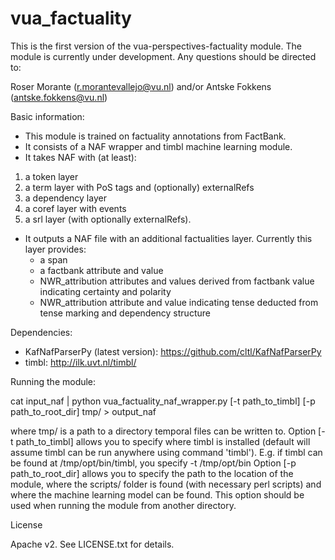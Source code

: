 # vua_factuality


This is the first version of the vua-perspectives-factuality module.
The module is currently under development.
Any questions should be directed to:

Roser Morante (r.morantevallejo@vu.nl) and/or
Antske Fokkens (antske.fokkens@vu.nl)

Basic information:

- This module is trained on factuality annotations from FactBank.
- It consists of a NAF wrapper and timbl machine learning module.
- It takes NAF with (at least):
 1. a token layer
 2. a term layer with PoS tags and (optionally) externalRefs
 3. a dependency layer 
 4. a coref layer with events
 5. a srl layer (with optionally externalRefs).
- It outputs a NAF file with an additional factualities layer. Currently this layer provides: 
  * a span
  * a factbank attribute and value
  * NWR_attribution attributes and values derived from factbank value indicating certainty and polarity
  * NWR_attribution attribute and value indicating tense deducted from tense marking and dependency structure


Dependencies:

- KafNafParserPy (latest version): https://github.com/cltl/KafNafParserPy
- timbl: http://ilk.uvt.nl/timbl/


Running the module:

cat input_naf | python vua_factuality_naf_wrapper.py [-t path_to_timbl] [-p path_to_root_dir] tmp/ > output_naf

where tmp/ is a path to a directory temporal files can be written to. 
Option [-t path_to_timbl] allows you to specify where timbl is installed (default will assume timbl can be run anywhere using command 'timbl').
E.g. if timbl can be found at /tmp/opt/bin/timbl, you specify -t /tmp/opt/bin
Option [-p path_to_root_dir] allows you to specify the path to the location of the module, where the scripts/ folder is found (with necessary perl scripts) and where the machine learning model can be found. This option should be used when running the module from another directory.

License

Apache v2. See LICENSE.txt for details.
